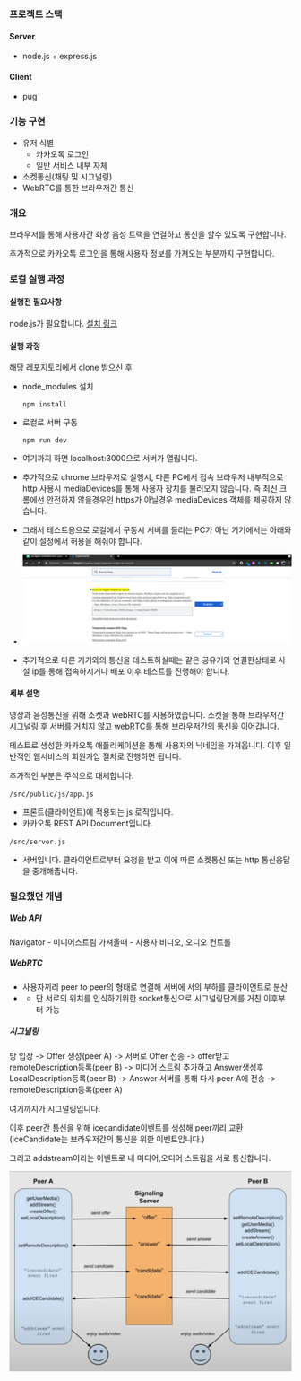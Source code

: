 ### 프로젝트 스택

#### Server

- node.js + express.js

#### Client

- pug

### 기능 구현

- 유저 식별
  - 카카오톡 로그인
  - 일반 서비스 내부 자체
- 소켓통신(채팅 및 시그널링)
- WebRTC를 통한 브라우저간 통신

### 개요

브라우저를 통해 사용자간 화상 음성 트랙을 연결하고 통신을 할수 있도록 구현합니다.

추가적으로 카카오톡 로그인을 통해 사용자 정보를 가져오는 부분까지 구현합니다.

### 로컬 실행 과정

#### 실행전 필요사항

node.js가 필요합니다. [설치 링크](https://nodejs.org/ko/download/)

#### 실행 과정

해당 레포지토리에서 clone 받으신 후

- node_modules 설치
  ```shell
  npm install
  ```
- 로컬로 서버 구동

  ```shell
  npm run dev
  ```

- 여기까지 하면 localhost:3000으로 서버가 열립니다.

- 추가적으로 chrome 브라우저로 실행시, 다른 PC에서 접속 브라우저 내부적으로 http 사용시 mediaDevices를 통해 사용자 장치를 불러오지 않습니다. 즉 최신 크롬에선 안전하지 않을경우인 https가 아닐경우 mediaDevices 객체를 제공하지 않습니다.
- 그래서 테스트용으로 로컬에서 구동시 서버를 돌리는 PC가 아닌 기기에서는 아래와 같이 설정에서 허용을 해줘야 합니다.
- ![이미지](./img.png)
- 추가적으로 다른 기기와의 통신을 테스트하실때는 같은 공유기와 연결한상태로 사설 ip를 통해 접속하시거나 배포 이후 테스트를 진행해야 합니다.

#### 세부 설명

영상과 음성통신을 위해 소켓과 webRTC를 사용하였습니다. 소켓을 통해 브라우저간 시그널링 후 서버를 거치지 않고 webRTC를 통해 브라우저간의 통신을 이어갑니다.

테스트로 생성한 카카오톡 애플리케이션을 통해 사용자의 닉네임을 가져옵니다. 이후 일반적인 웹서비스의 회원가입 절차로 진행하면 됩니다.

추가적인 부분은 주석으로 대체합니다.

`/src/public/js/app.js`

- 프론트(클라이언트)에 적용되는 js 로직입니다.
- 카카오톡 REST API Document입니다.

`/src/server.js`

- 서버입니다. 클라이언트로부터 요청을 받고 이에 따른 소켓통신 또는 http 통신응답을 중개해줍니다.

### 필요했던 개념

##### Web API

Navigator - 미디어스트림 가져올때 - 사용자 비디오, 오디오 컨트롤

##### WebRTC

- 사용자끼리 peer to peer의 형태로 연결해 서버에 서의 부하를 클라이언트로 분산
- - 단 서로의 위치를 인식하기위한 socket통신으로 시그널링단계를 거친 이후부터 가능

##### 시그널링

방 입장 -> Offer 생성(peer A) -> 서버로 Offer 전송 -> offer받고 remoteDescription등록(peer B) -> 미디어 스트림 추가하고 Answer생성후 LocalDescription등록(peer B) -> Answer 서버를 통해 다시 peer A에 전송 -> remoteDescription등록(peer A)

여기까지가 시그널링입니다.

이후 peer간 통신을 위해 icecandidate이벤트를 생성해 peer끼리 교환
(iceCandidate는 브라우저간의 통신을 위한 이벤트입니다.)

그리고 addstream이라는 이벤트로 내 미디어,오디어 스트림을 서로 통신합니다.

![](Signaling.png)
